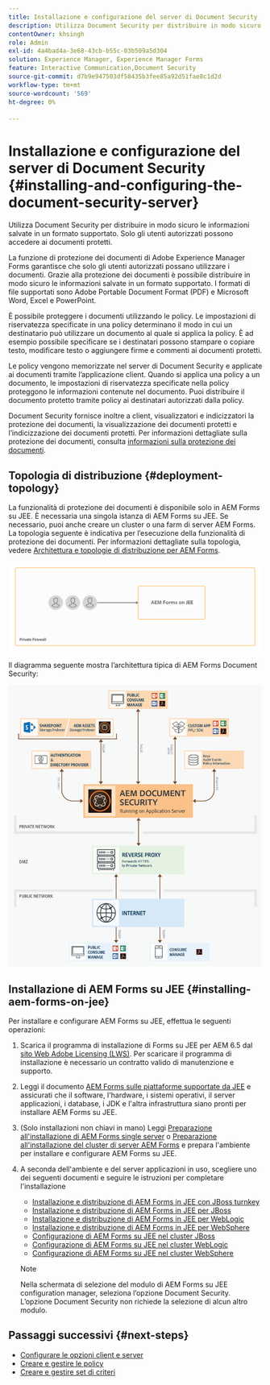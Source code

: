 ```yaml
---
title: Installazione e configurazione del server di Document Security
description: Utilizza Document Security per distribuire in modo sicuro le informazioni salvate in un formato supportato. Solo gli utenti autorizzati possono accedere ai documenti protetti.
contentOwner: khsingh
role: Admin
exl-id: 4a4bad4a-3e68-43cb-b55c-03b509a5d304
solution: Experience Manager, Experience Manager Forms
feature: Interactive Communication,Document Security
source-git-commit: d7b9e947503df58435b3fee85a92d51fae8c1d2d
workflow-type: tm+mt
source-wordcount: '569'
ht-degree: 0%

---
```


# Installazione e configurazione del server di Document Security {#installing-and-configuring-the-document-security-server}

Utilizza Document Security per distribuire in modo sicuro le informazioni salvate in un formato supportato. Solo gli utenti autorizzati possono accedere ai documenti protetti.

La funzione di protezione dei documenti di Adobe Experience Manager Forms garantisce che solo gli utenti autorizzati possano utilizzare i documenti. Grazie alla protezione dei documenti è possibile distribuire in modo sicuro le informazioni salvate in un formato supportato. I formati di file supportati sono Adobe Portable Document Format (PDF) e Microsoft Word, Excel e PowerPoint.

È possibile proteggere i documenti utilizzando le policy. Le impostazioni di riservatezza specificate in una policy determinano il modo in cui un destinatario può utilizzare un documento al quale si applica la policy. È ad esempio possibile specificare se i destinatari possono stampare o copiare testo, modificare testo o aggiungere firme e commenti ai documenti protetti.

Le policy vengono memorizzate nel server di Document Security e applicate ai documenti tramite l’applicazione client. Quando si applica una policy a un documento, le impostazioni di riservatezza specificate nella policy proteggono le informazioni contenute nel documento. Puoi distribuire il documento protetto tramite policy ai destinatari autorizzati dalla policy.

Document Security fornisce inoltre a client, visualizzatori e indicizzatori la protezione dei documenti, la visualizzazione dei documenti protetti e l’indicizzazione dei documenti protetti. Per informazioni dettagliate sulla protezione dei documenti, consulta [informazioni sulla protezione dei documenti](/help/forms/using/admin-help/document-security.md).

## Topologia di distribuzione  {#deployment-topology}

La funzionalità di protezione dei documenti è disponibile solo in AEM Forms su JEE. È necessaria una singola istanza di AEM Forms su JEE. Se necessario, puoi anche creare un cluster o una farm di server AEM Forms. La topologia seguente è indicativa per l’esecuzione della funzionalità di protezione dei documenti. Per informazioni dettagliate sulla topologia, vedere [Architettura e topologie di distribuzione per AEM Forms](aem-forms-architecture-deployment.md).

<!--fix above link-->

![Topologia del server di protezione dei documenti](do-not-localize/document-security-server_topology.png)

Il diagramma seguente mostra l’architettura tipica di AEM Forms Document Security:

![Ambiente tipico di Document Security](do-not-localize/document-security-typical-environment.png)

## Installazione di AEM Forms su JEE {#installing-aem-forms-on-jee}

Per installare e configurare AEM Forms su JEE, effettua le seguenti operazioni:

1. Scarica il programma di installazione di Forms su JEE per AEM 6.5 dal [sito Web Adobe Licensing (LWS)](https://licensing.adobe.com/). Per scaricare il programma di installazione è necessario un contratto valido di manutenzione e supporto.
1. Leggi il documento [AEM Forms sulle piattaforme supportate da JEE](/help/forms/using/aem-forms-jee-supported-platforms.md) e assicurati che il software, l&#39;hardware, i sistemi operativi, il server applicazioni, i database, i JDK e l&#39;altra infrastruttura siano pronti per installare AEM Forms su JEE.
1. (Solo installazioni non chiavi in mano) Leggi [Preparazione all&#39;installazione di AEM Forms single server](https://www.adobe.com/go/learn_aemforms_prepareInstallsingle_64) o [Preparazione all&#39;installazione del cluster di server AEM Forms](https://www.adobe.com/go/learn_aemforms_prepareInstallcluster_64) e prepara l&#39;ambiente per installare e configurare AEM Forms su JEE.
1. A seconda dell&#39;ambiente e del server applicazioni in uso, scegliere uno dei seguenti documenti e seguire le istruzioni per completare l&#39;installazione

   * [Installazione e distribuzione di AEM Forms in JEE con JBoss turnkey](https://www.adobe.com/go/learn_aemforms_installTurnkey_64)
   * [Installazione e distribuzione di AEM Forms in JEE per JBoss](https://www.adobe.com/go/learn_aemforms_installJBoss_64)
   * [Installazione e distribuzione di AEM Forms in JEE per WebLogic](https://www.adobe.com/go/learn_aemforms_installWebLogic_64)
   * [Installazione e distribuzione di AEM Forms in JEE per WebSphere](https://www.adobe.com/go/learn_aemforms_installWebSphere_64)
   * [Configurazione di AEM Forms su JEE nel cluster JBoss](https://www.adobe.com/go/learn_aemforms_clusterJBoss_64)
   * [Configurazione di AEM Forms su JEE nel cluster WebLogic](https://www.adobe.com/go/learn_aemforms_clusterWebLogic_64)
   * [Configurazione di AEM Forms su JEE nel cluster WebSphere](https://www.adobe.com/go/learn_aemforms_clusterWebSphere_64)

   >[!NOTE]
   >
   >Nella schermata di selezione del modulo di AEM Forms su JEE configuration manager, seleziona l’opzione Document Security. L’opzione Document Security non richiede la selezione di alcun altro modulo.

## Passaggi successivi {#next-steps}

* [Configurare le opzioni client e server](/help/forms/using/admin-help/configuring-client-server-options.md)
* [Creare e gestire le policy](/help/forms/using/admin-help/creating-policies.md)
* [Creare e gestire set di criteri](/help/forms/using/admin-help/creating-policy-sets.md)
